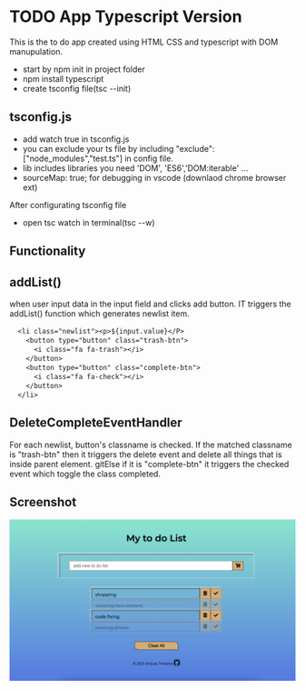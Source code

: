 # TODO App Typescript Version

This is the to do app created using HTML CSS and typescript with DOM manupulation.

- start by npm init in project folder
- npm install typescript
- create tsconfig file(tsc --init)

## tsconfig.js

- add watch true in tsconfig.js
- you can exclude your ts file by including "exclude":["node_modules","test.ts"] in config file.
- lib includes libraries you need 'DOM', 'ES6','DOM:iterable' ...
- sourceMap: true; for debugging in vscode (downlaod chrome browser ext)

After configurating tsconfig file

- open tsc watch in terminal(tsc --w)

## Functionality

## addList()

when user input data in the input field and clicks add button. IT triggers the addList() function which generates newlist item.

```shell
  <li class="newlist"><p>${input.value}</P>
    <button type="button" class="trash-btn">
	  <i class="fa fa-trash"></i>
	</button>
    <button type="button" class="complete-btn">
	  <i class="fa fa-check"></i>
	</button>
  </li>
```

## DeleteCompleteEventHandler

For each newlist, button's classname is checked. If the matched classname is "trash-btn" then it triggers the delete event and delete all things that is inside parent element. gitElse if it is "complete-btn" it triggers the checked event which toggle the class completed.

## Screenshot

![screenshot of todoApp](./ScreenshoTtodo.png)
